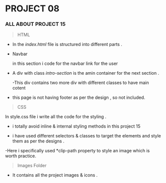 # PROJECT 08

### ALL ABOUT PROJECT 15

>HTML

- In the *index.html* file is  structured into different parts .

- Navbar
 
  in this section i code for the navbar link for the user

- A div with class *intro-section* is the amin container for the next section . 
  
  -This div contains two more div with different classes to have main cotent 

- this page is not having footer as per the design , so not included.

> CSS

In style.css file i write all the code for the styling . 

- i totally avoid inline & internal styling methods in this project 15 

- i have used different selectors & classes to target the elements and style them as per the designs .

-Here i specifically used *clip-path property to style an image which is worth practice.

> Images Folder

- It contains all the project images & icons .